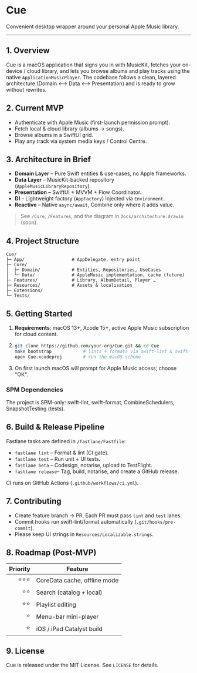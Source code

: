 # Cue

Convenient desktop wrapper around your personal Apple Music library.

---

## 1. Overview
Cue is a macOS application that signs you in with MusicKit, fetches your on-device / cloud library, and lets you browse albums and play tracks using the native `ApplicationMusicPlayer`.  The codebase follows a clean, layered architecture (Domain ⟷ Data ⟷ Presentation) and is ready to grow without rewrites.

## 2. Current MVP
* Authenticate with Apple Music (first-launch permission prompt).
* Fetch local & cloud library (albums → songs).
* Browse albums in a SwiftUI grid.
* Play any track via system media keys / Control Centre.

## 3. Architecture in Brief
* **Domain Layer** – Pure Swift entities & use-cases, no Apple frameworks.
* **Data Layer** – MusicKit-backed repository (`AppleMusicLibraryRepository`).
* **Presentation** – SwiftUI + MVVM + Flow Coordinator.
* **DI** – Lightweight factory (`AppFactory`) injected via `Environment`.
* **Reactive** – Native `async/await`, Combine only where it adds value.

> See `/Core`, `/Features`, and the diagram in `Docs/architecture.drawio` (soon).

## 4. Project Structure
```
Cue/
├─ App/                  # AppDelegate, entry point
├─ Core/
│  ├─ Domain/            # Entities, Repositories, UseCases
│  └─ Data/              # AppleMusic implementation, cache (future)
├─ Features/             # Library, AlbumDetail, Player …
├─ Resources/            # Assets & localisation
├─ Extensions/
└─ Tests/
```

## 5. Getting Started
1. **Requirements**: macOS 13+, Xcode 15+, active Apple Music subscription for cloud content.
2. ```bash
   git clone https://github.com/your-org/Cue.git && cd Cue
   make bootstrap            # lints + formats via swift-lint & swift-format
   open Cue.xcodeproj        # run the macOS scheme
   ```
3. On first launch macOS will prompt for Apple Music access; choose "OK".

### SPM Dependencies
The project is SPM-only: swift-lint, swift-format, CombineSchedulers, SnapshotTesting (tests).

## 6. Build & Release Pipeline
Fastlane tasks are defined in `/fastlane/Fastfile`:
* `fastlane lint`   – Format & lint (CI gate).
* `fastlane test`   – Run unit + UI tests.
* `fastlane beta`   – Codesign, notarise, upload to TestFlight.
* `fastlane release`– Tag, build, notarise, and create a GitHub release.

CI runs on GitHub Actions (`.github/workflows/ci.yml`).

## 7. Contributing
* Create feature branch → PR.  Each PR must pass `lint` and `test` lanes.
* Commit hooks run swift-lint/format automatically (`.git/hooks/pre-commit`).
* Please keep UI strings in `Resources/Localizable.strings`.

## 8. Roadmap (Post-MVP)
| Priority | Feature                   |
|---------:|---------------------------|
| ⭐️⭐️⭐️ | CoreData cache, offline mode |
| ⭐️⭐️  | Search (catalog + local)     |
| ⭐️⭐️  | Playlist editing             |
| ⭐️     | Menu-bar mini-player        |
| ⭐️     | iOS / iPad Catalyst build   |

## 9. License
Cue is released under the MIT License.  See `LICENSE` for details.
